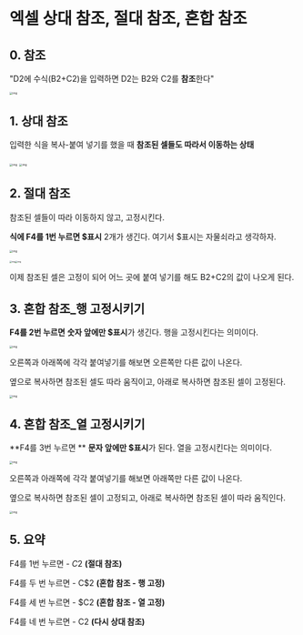 # 엑셀 상대 참조, 절대 참조, 혼합 참조 

## 0. 참조

"D2에 수식(B2+C2)을 입력하면 D2는 B2와 C2를 **참조**한다"

<img src="https://blog.kakaocdn.net/dn/b1GkZh/btqD1OUSLcM/KwTErVF9tkpNBJFQ1Rr03K/img.gif" alt="img" style="zoom:33%;" />

## 1. 상대 참조

입력한 식을 복사-붙여 넣기를 했을 때 **참조된 셀들도 따라서 이동하는 상태**

<img src="https://blog.kakaocdn.net/dn/bsLJ3I/btqD1O1FmCp/ovWHMh1KK5K5fupFbRni70/img.png" alt="img" style="zoom:33%;" />

<img src="https://blog.kakaocdn.net/dn/dlf4uv/btqD1p8Xtqo/qwKOb494MLfZUlHGGU96jk/img.gif" alt="img" style="zoom:33%;" />

## 2. 절대 참조

참조된 셀들이 따라 이동하지 않고, 고정시킨다.

**식에 F4를 1번 누르면 $표시** 2개가 생긴다. 여기서 $표시는 자물쇠라고 생각하자.

<img src="https://blog.kakaocdn.net/dn/MZ8UI/btqDZNpkDY2/lYQRk1iKMxtg9HwOluSzVk/img.gif" alt="img" style="zoom:33%;" />

<img src="https://blog.kakaocdn.net/dn/denS0t/btqDYvbCIaz/AwQTpihFQL6okhH6gnE6cK/img.png" alt="img" style="zoom:25%;" /><img src="https://blog.kakaocdn.net/dn/kLo0X/btqDYujxRNw/FvgCrbz9DKFbJJrXiWV9k1/img.png" alt="img" style="zoom:25%;" />

이제 참조된 셀은 고정이 되어 어느 곳에 붙여 넣기를 해도 B2+C2의 값이 나오게 된다.

## 3. 혼합 참조_행 고정시키기

**F4를 2번 누르면** **숫자 앞에만 $표시**가 생긴다. 행을 고정시킨다는 의미이다.

<img src="https://blog.kakaocdn.net/dn/ei46rJ/btqD1q02zMh/NfTZrLjCmrqlKTkS2KldEK/img.gif" alt="img" style="zoom:33%;" />

오른쪽과 아래쪽에 각각 붙여넣기를 해보면 오른쪽만 다른 값이 나온다.

옆으로 복사하면 참조된 셀도 따라 움직이고, 아래로 복사하면 참조된 셀이 고정된다.

<img src="https://blog.kakaocdn.net/dn/EvAmW/btqD0M4lvZE/B5o8h7XVMfW6S263iZEKD1/img.gif" alt="img" style="zoom: 33%;" />

## 4. 혼합 참조_열 고정시키기



**F4를 3번 누르면 ** **문자 앞에만 $표시**가 된다. 열을 고정시킨다는 의미이다.

<img src="https://blog.kakaocdn.net/dn/BNLDR/btqD1Nob4B4/dK1xNbLObQmIKuTvKJg6Ck/img.gif" alt="img" style="zoom:33%;" />

오른쪽과 아래쪽에 각각 붙여넣기를 해보면 아래쪽만 다른 값이 나온다.

옆으로 복사하면 참조된 셀이 고정되고, 아래로 복사하면 참조된 셀이 따라 움직인다.

<img src="https://blog.kakaocdn.net/dn/zWf8h/btqD2v8o2Aw/OqKSHAyW3dV90qsoX66dv0/img.gif" alt="img" style="zoom:33%;" />

## 5. 요약

F4를 1번 누르면 - $C$2 **(절대 참조)**

F4를 두 번 누르면 - C$2 **(혼합 참조 - 행 고정)**

F4를 세 번 누르면 - $C2 **(혼합 참조 - 열 고정)**

F4를 네 번 누르면 - C2 **(다시 상대 참조)**


